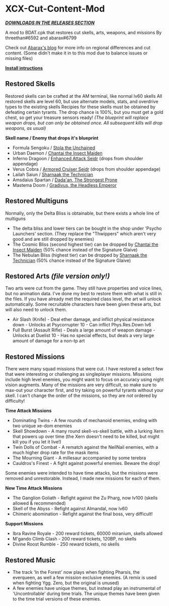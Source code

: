 # XCX-Cut-Content-Mod
***[DOWNLOADS IN THE RELEASES SECTION](https://github.com/threethan/XCX-Cut-Content-Mod/releases/tag/v1.0)***

A mod to BDAT.cpk that restores cut skells, arts, weapons, and missions
By threethan#6592 and abarax#6799

Check out [Abarax's blog](https://recedingrust.wordpress.com/) for more info on regional differences and cut content. (Some didn't make it in to this mod due to balance issues or missing files)

**[Install intructions](INSTALL.md)**

## Restored Skells
Restored skells can be crafted at the AM terminal, like normal lv60 skells
All restored skells are level 60, but use alternate models, stats, and overdrive types to the existing skells
Recipies for these skells must be obtained by defeating certain tyrants. The drop chance is 100%, but you must get a gold chest, so get your treasure sensors ready!
*(The blueprint will replace weapon drops, but can only be obtained once. All subsequent kills will drop weapons, as usual)*

**Skell name / Enemy that drops it's blueprint**
- Formula Sengoku / [Stola the Unchained](https://frontiernav.jahed.dev/explore/xenoblade-chronicles-x/visualisations/maps/entities/eKlVsEFo)
- Urban Daemon / [Chantai the Insect Maiden](https://frontiernav.jahed.dev/explore/xenoblade-chronicles-x/visualisations/maps/entities/peKVDbOU3)
- Inferno Dragoon / [Enhanced Attack Seidr](https://frontiernav.jahed.dev/explore/xenoblade-chronicles-x/visualisations/maps/entities/euuRjcxL) (drops from shoulder appendage)
- Verus Cobra / [Armored Cruiser Seidr](https://frontiernav.jahed.dev/explore/xenoblade-chronicles-x/visualisations/maps/entities/edmUZDfB) (drops from shoulder appendage)
- Lailah Saiun / [Sharnaak the Technician](https://frontiernav.jahed.dev/explore/xenoblade-chronicles-x/visualisations/maps/entities/erAr5dOd)
- Amsdaius Spartan / [Dada'an, The Strongest Prone](https://frontiernav.jahed.dev/explore/xenoblade-chronicles-x/visualisations/maps/entities/e7YRAZ2r)
- Mastema Doom / [Gradivus, the Headless Emperor](https://frontiernav.jahed.dev/explore/xenoblade-chronicles-x/visualisations/maps/entities/eWIdRvhw)

## Restored Multiguns
Normally, only the Delta Bliss is obtainable, but there exists a whole line of multiguns
- The delta bliss and lower tiers can be bought in the shop under 'Psycho Launchers' section. (They replace the "Thwippers" which aren't very good and are still dropped by enemies)
- The Cosmic Bliss (second highest tier) can be dropped by [Chantai the Insect Maiden](https://frontiernav.jahed.dev/explore/xenoblade-chronicles-x/visualisations/maps/entities/peKVDbOU3) (50% chance instead of the Signature Glaive)
- The Nebulan Bliss (highest tier) can be dropped by [Sharnaak the Technician](https://frontiernav.jahed.dev/explore/xenoblade-chronicles-x/visualisations/maps/entities/erAr5dOd) (50% chance instead of the Signature Glaive)

## Restored Arts *(file version only!)*
Two arts were cut from the game. They still have properties and voice lines, but no animation data. I've done my best to restore them with what is still in the files.
If you have already met the required class level, the art will unlock automatically.
Some recruitable characters have been given these arts, but will also need to unlock them.
- Air Slash (Knife) - Deal ether damage, and inflict physical resistance down - Unlocks at Psycorrupter 10 - Can inflict Phys.Res.Down lv6
- Full Burst (Assault Rifle) - Deals a large amount of weapon damage - Unlocks at Duelist 10 - Has no special effects, but deals a very large amount of damage for a non-tp art

## Restored Missions
There were many squad missions that were cut. I have restored a select few that were interesting or challenging as singleplayer missions.
Missions include high level enemies, you might want to focus on accuracy using night vision augments.
Many of the missions are very difficult, so make sure to max-out your character first, and try taking on powerful tyrants without your skell.
I can't change the order of the missions, so they are *not* ordered by difficulty!

**Time Attack Missions**
- Dominating Twins - A few rounds of mechanoid enemies, ending with two unique xe-dom enemies
- Skell Showdown - A many round skell-vs-skell battle, with a lurking Xern that powers up over time (the Xern doesn't need to be killed, but might kill you if you let it live!)
- Twin Dolls of Combat - A rematch against the NeilNail enemies, with a much higher drop rate for the mask items
- The Mourning Giant - A millesaur accompanied by some terebra
- Cauldros's Finest - A fight against powerful enemies. Beware the drop!

Some enemies were intended to have time attacks, but the missions were removed and unrestorable. Instead, I made new missions for each of them.

**New Time Attack Missions**
- The Ganglion Goliath - Refight against the Zu Pharg, now lv100 (skells allowed & recommended)
- Skell of the Abyss - Refight against Almandal, now lv60
- Chimeric abomination - Refight against the final boss, very difficult!

**Support Missions**
- Ibra Ravine Royale - 200 reward tickets, 60000 miranium, skells allowed
- M'gando Climb Clash - 200 reward tickets, 120BP, no skells
- Divine Roost Rumble - 250 reward tickets, no skells

## Restored Music
- The track 'In the Forest' now plays when fighting Pharsis, the everqueen, as well a few mission exclusive enemies. (A remix is used when fighting Ygg. Zero, but the original is unused)
- A few enemies have unique themes, but instead play an instrumental of 'Uncontrollable' during time trials. The unique themes have been given to the time trial versions of these enemies.
